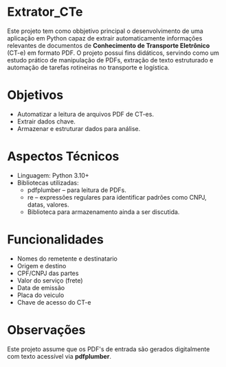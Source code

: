 # Extrator_CTe

Este projeto tem como obbjetivo principal o desenvolvimento de uma aplicação em Python capaz de extrair automaticamente informações relevantes de documentos de **Conhecimento de Transporte Eletrônico** (CT-e) em formato PDF. O projeto possui fins didáticos, servindo como um estudo prático de manipulação de PDFs, extração de texto estruturado e automação de tarefas rotineiras no transporte e logística.

# Objetivos
 - Automatizar a leitura de arquivos PDF de CT-es.
 - Extrair dados chave.
 - Armazenar e estruturar dados para análise.

# Aspectos Técnicos
 - Linguagem: Python 3.10+
 - Bibliotecas utilizadas:
    - pdfplumber – para leitura de PDFs.
    - re – expressões regulares para identificar padrões como CNPJ, datas, valores.
    - Biblioteca para armazenamento ainda a ser discutida.
  

# Funcionalidades
 - Nomes do remetente e destinatario
 - Origem e destino
 - CPF/CNPJ das partes
 - Valor do serviço (frete)
 - Data de emissão
 - Placa do veiculo
 - Chave de acesso do CT-e

# Observações
Este projeto assume que os PDF's de entrada são gerados digitalmente com texto acessível via **pdfplumber**.
